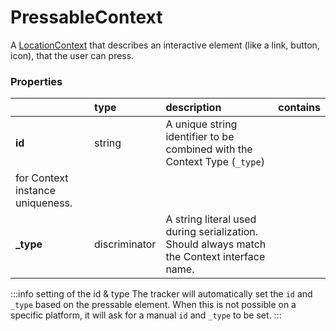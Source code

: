 # PressableContext

A [LocationContext](/taxonomy/reference/location-contexts/overview.md) that describes an interactive element (like a link, button, icon), that the user can press.

### Properties

|           | type          | description                                                                                                 | contains |
|:----------|:--------------|:------------------------------------------------------------------------------------------------------------|:---------|
| **id**    | string        | A unique string identifier to be combined with the Context Type (`_type`) 
for Context instance uniqueness. |          |
| **_type** | discriminator | A string literal used during serialization. Should always match the Context interface name.                 |          |

:::info setting of the id & type
The tracker will automatically set the `id` and `_type` based on the pressable element. When this is not possible on a specific platform, it will ask for a manual `id` and `_type` to be set.
:::
